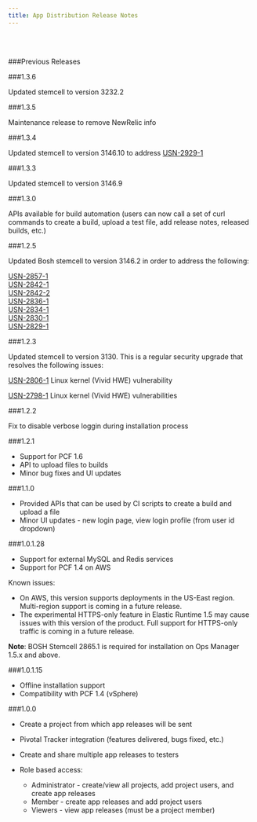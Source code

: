 ```yaml
---
title: App Distribution Release Notes
---
```


<br/>
<br/>


###Previous Releases

###1.3.6 

Updated stemcell to version 3232.2 

###1.3.5

Maintenance release to remove NewRelic info

###1.3.4 

Updated stemcell to version 3146.10 to address [USN-2929-1](http://www.ubuntu.com/usn/usn-2929-1/)

###1.3.3 

Updated stemcell to version 3146.9 

###1.3.0

APIs available for build automation (users can now call a set of curl commands to create a build, upload a test file, add release notes, released builds, etc.)


###1.2.5

Updated Bosh stemcell to version 3146.2 in order to address the following:

 [USN-2857-1](http://www.ubuntu.com/usn/usn-2857-1/) <br/>
 [USN-2842-1](http://www.ubuntu.com/usn/usn-2842-1/) <br/>
 [USN-2842-2](http://www.ubuntu.com/usn/usn-2842-2/) <br/>
 [USN-2836-1](http://www.ubuntu.com/usn/usn-2836-1/) <br/>
 [USN-2834-1](http://www.ubuntu.com/usn/usn-2834-1/) <br/>
 [USN-2830-1](http://www.ubuntu.com/usn/usn-2830-1/) <br/>
 [USN-2829-1](http://www.ubuntu.com/usn/usn-2829-1/) <br/>

###1.2.3

Updated stemcell to version 3130. This is a regular security upgrade that resolves the following issues:

[USN-2806-1](http://www.ubuntu.com/usn/usn-2806-1/) Linux kernel (Vivid HWE) vulnerability
<br/>

[USN-2798-1](http://www.ubuntu.com/usn/usn-2798-1/) Linux kernel (Vivid HWE) vulnerabilities


###1.2.2

Fix to disable verbose loggin during installation process

###1.2.1

* Support for PCF 1.6
* API to upload files to builds
* Minor bug fixes and UI updates

###1.1.0

* Provided APIs that can be used by CI scripts to create a build and upload a file
* Minor UI updates - new login page, view login profile (from user id dropdown)

###1.0.1.28

* Support for external MySQL and Redis services
* Support for PCF 1.4 on AWS

Known issues:

* On AWS, this version supports deployments in the US-East region. Multi-region support is coming in a future release.
* The experimental HTTPS-only feature in Elastic Runtime 1.5 may cause issues with this version of the product. Full support for HTTPS-only traffic is coming in a future release.

<p class="note"><strong>Note</strong>: BOSH Stemcell 2865.1 is required for installation on Ops Manager 1.5.x and above.</p>

###1.0.1.15

* Offline installation support
* Compatibility with PCF 1.4 (vSphere)

###1.0.0

* Create a project from which app releases will be sent
* Pivotal Tracker integration (features delivered, bugs fixed, etc.)
* Create and share multiple app releases to testers
* Role based access:

     * Administrator - create/view all projects, add project users, and create app releases
     * Member - create app releases and add project users
     * Viewers - view app releases (must be a project member)
